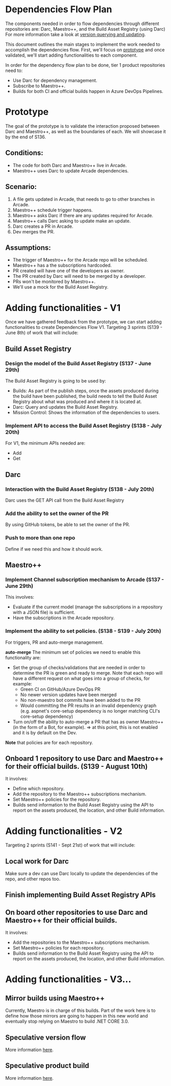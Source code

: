 # Dependencies Flow Plan
The components needed in order to flow dependencies through different repositories are: Darc, Maestro++, and the Build Asset Registry (using Darc)
For more information take a look at [version querying and updating](./VersionQueryingAndUpdating.md).

This document outlines the main stages to implement the work needed to accomplish the dependencies flow.
 First, we'll focus on [prototype](#Prototype) and once validated, we'll start adding functionalities to each component.

In order for the dependency flow plan to be done, tier 1 product repositories need to:
 - Use Darc for dependency management.
 - Subscribe to Maestro++.
 - Builds for both CI and official builds happen in Azure DevOps Pipelines.

# Prototype
The goal of the prototype is to validate the interaction proposed between Darc and Maestro++, as well as the boundaries of each.
We will showcase it by the end of S136.

## Conditions:
- The code for both Darc and Maestro++ live in Arcade.
- Maestro++ uses Darc to update Arcade dependencies.

## Scenario:
1. A file gets updated in Arcade, that needs to go to other branches in Arcade.
2. Maestro++ schedule trigger happens.
3. Maestro++ asks Darc if there are any updates required for Arcade.
4. Maestro++ calls Darc asking to update make an update.
5. Darc creates a PR in Arcade.
6. Dev merges the PR.

## Assumptions:
- The trigger of Maestro++ for the Arcade repo will be scheduled.
- Maestro++ has a the subscriptions hardcoded.
- PR created will have one of the developers as owner.
- The PR created by Darc will need to be merged by a developer.
- PRs won't be monitored by Maestro++.
- We'll use a mock for the Build Asset Registry.

# Adding functionalities - V1
Once we have gathered feedback from the prototype, we can start adding functionalities to create Dependencies Flow V1. Targeting 3 sprints (S139 - June 8th) of work that will include:

## Build Asset Registry
### Design the model of the Build Asset Registry (S137 - June 29th)
The Build Asset Registry is going to be used by:
- Builds: As part of the publish steps, once the assets produced during the build have been published, the build needs to tell the Build Asset Registry about what was produced and where it is located at.
- Darc: Query and updates the Build Asset Registry.
- Mission Control: Shows the information of the dependencies to users.

### Implement API to access the Build Asset Registry (S138 - July 20th)
For V1, the minimum APIs needed are:
- Add
- Get

## Darc
### Interaction with the Build Asset Registry (S138 - July 20th)
Darc uses the GET API call from the Build Asset Registry

### Add the ability to set the owner of the PR
By using GitHub tokens, be able to set the owner of the PR.

### Push to more than one repo
Define if we need this and how it should work.

## Maestro++
### Implement Channel subscription mechanism to Arcade (S137 - June 29th)
This involves:
- Evaluate if the current model (manage the subscriptions in a repository with a JSON file) is sufficient.
- Have the subscriptions in the Arcade repository.

### Implement the ability to set policies. (S138 - S139 - July 20th)
For triggers, PR and auto-merge management.

**auto-merge**
The minimum set of policies we need to enable this functionality are:
- Set the group of checks/validations that are needed in order to determine the PR is green and ready to merge. Note that each repo will have a different request on what goes into a group of checks, for example:
    - Green CI on GitHub/Azure DevOps PR
    - No newer version updates have been merged
    - No non-maestro bot commits have been added to the PR
    - Would committing the PR results in an invalid dependency graph (e.g. aspnet's core-setup dependency is no longer matching CLI's core-setup dependency)
- Turn on/off the ability to auto-merge a PR that has as owner Maestro++ (in the form of a Bot, for example). => at this point, this is not enabled and it is by default on the Dev.

**Note** that policies are for each repository.

## Onboard 1 repository to use Darc and Maestro++ for their official builds. (S139 - August 10th)
It involves:
- Define which repository.
- Add the repository to the Maestro++ subscriptions mechanism.
- Set Maestro++ policies for the repository.
- Builds send information to the Build Asset Registry using the API to report on the assets produced, the location, and other Build information. 

# Adding functionalities - V2
Targeting 2 sprints (S141 - Sept 21st) of work that will include:

## Local work for Darc
Make sure a dev can use Darc locally to update the dependencies of the repo, and other repos too. 

## Finish implementing Build Asset Registry APIs

## On board other repositories to use Darc and Maestro++ for their official builds.
It involves:
- Add the repositories to the Maestro++ subscriptions mechanism.
- Set Maestro++ policies for each repository.
- Builds send information to the Build Asset Registry using the API to report on the assets produced, the location, and other Build information.

# Adding functionalities - V3...
## Mirror builds using Maestro++
Currently, Maestro is in charge of this builds. Part of the work here is to define how those mirrors are going to happen in this new world and eventually stop relying on Maestro to build .NET CORE 3.0.

## Speculative version flow
More information [here]( https://github.com/dotnet/arcade/blob/master/Documentation/Maestro.md#speculative-version-flow).

## Speculative product build
More information [here](https://github.com/dotnet/arcade/blob/master/Documentation/Maestro.md#speculative-product-builds).
